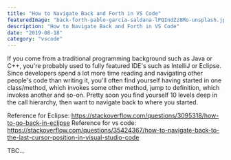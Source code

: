 ```yaml
---
title: "How to Navigate Back and Forth in VS Code"
featuredImage: "back-forth-pablo-garcia-saldana-lPQIndZz8Mo-unsplash.jpg"
description: "How to Navigate Back and Forth in VS Code"
date: "2019-08-18"
category: "vscode"
---
```


If you come from a traditional programming background such as Java or C++, you're probably used to fully featured IDE's such as IntelliJ or Eclipse. Since developers spend a lot more time reading and navigating other people's code than writing it, you'll often find yourself having started in one class/method, which invokes some other method, jump to definition, which invokes another and so-on. Pretty soon you find yourself 10 levels deep in the call hierarchy, then want to navigate back to where you started.

Reference for Eclipse: https://stackoverflow.com/questions/3095318/how-to-go-back-in-eclipse
Reference for vs code: https://stackoverflow.com/questions/35424367/how-to-navigate-back-to-the-last-cursor-position-in-visual-studio-code

TBC...